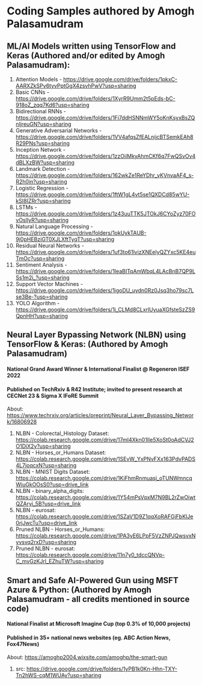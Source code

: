 # Coding Samples authored by Amogh Palasamudram

## ML/AI Models written using TensorFlow and Keras (Authored and/or edited by Amogh Palasamudram):
1. Attention Models - https://drive.google.com/drive/folders/1pkxC-AARXZkSPv6tyvPptGgX4zsvhPwV?usp=sharing
2. Basic CNNs - https://drive.google.com/drive/folders/1XyrR9Umm2t5pEds-bC-918oZ_zqq7Kd6?usp=sharing
3. Bidirectional RNNs - https://drive.google.com/drive/folders/1Fi7ddHSNNmWY5oKnKsyxBsZQnljreuGN?usp=sharing
4. Generative Adversarial Networks - https://drive.google.com/drive/folders/1VV4afqsZfEALnijcBTSemkEAh8R29PNs?usp=sharing
5. Inception Network - https://drive.google.com/drive/folders/1zzOiiMkyAhmCKf6q7FwQSvOv4dBLXzBW?usp=sharing
6. Landmark Detection - https://drive.google.com/drive/folders/162wkZe1ReYDhr_yKVnvaAF4_s-R2h0in?usp=sharing
7. Logistic Regression - https://drive.google.com/drive/folders/1ftW1gL4vt5se1QXDCd85wYU-kSI8IZRr?usp=sharing
8. LSTMs - https://drive.google.com/drive/folders/1z43uuTTK5JTOkJ6CYoZyz70FOvOslIyR?usp=sharing
9. Natural Language Processing - https://drive.google.com/drive/folders/1okUykTAUB-9j0pHEBziGT0XJLXftTyqT?usp=sharing
10. Residual Neural Networks - https://drive.google.com/drive/folders/1uf3to61lvizXNEelyQZYxc5KE4euTmOc?usp=sharing
11. Sentiment Analysis - https://drive.google.com/drive/folders/1IeaBITqAmWbqL4LAcBnB7QP9LSs1m2i_?usp=sharing
12. Support Vector Machines - https://drive.google.com/drive/folders/1igoDU_uydn0Rz0Jsq3ho79sc7Lse3Be-?usp=sharing
13. YOLO Algorithm - https://drive.google.com/drive/folders/1i_CLMd8CLxrlUyuaXGfsteSzZS9QpnHH?usp=sharing


##
## Neural Layer Bypassing Network (NLBN) using TensorFlow & Keras: (Authored by Amogh Palasamudram)
#### National Grand Award Winner & International Finalist @ Regeneron ISEF 2022
#### Published on TechRxiv & R42 Institute; invited to present research at CECNet 23 & Sigma X IFoRE Summit
About: https://www.techrxiv.org/articles/preprint/Neural_Layer_Bypassing_Network/16806928
1. NLBN - Colorectal_Histology Dataset: https://colab.research.google.com/drive/17mI4Xkn01Ile5XoSt0oAdCVJ2O1DiX2y?usp=sharing
2. NLBN - Horses_or_Humans Dataset: https://colab.research.google.com/drive/1SEvW_YxPNvFXx163PdvPADS4L7ioqcxN?usp=sharing
3. NLBN - MNIST Digits Dataset: https://colab.research.google.com/drive/1KiFhmRnmuasj_oTUNWmncqWiuGkOOsS0?usp=drive_link
4. NLBN - binary_alpha_digits: https://colab.research.google.com/drive/1Y54mPsVpxM7N9BL2rZwOiwtQZAryi_5B?usp=drive_link
5. NLBN - eurosat: https://colab.research.google.com/drive/1SZaV1D9Z1qqXoRAFGjFbKlJe0rjJwcTu?usp=drive_link
6. Pruned NLBN - Horses_or_Humans: https://colab.research.google.com/drive/1PA3yE6LPpF5VzZNPJQwsvxNyvsvq2rxD?usp=sharing
7. Pruned NLBN - eurosat: https://colab.research.google.com/drive/11n7y0_tdccQNVp-C_mvGzKJrl_EZhuTW?usp=sharing


##
## Smart and Safe AI-Powered Gun using MSFT Azure & Python: (Authored by Amogh Palasamudram - all credits mentioned in source code)
#### National Finalist at Microsoft Imagine Cup (top 0.3% of 10,000 projects)
#### Published in 35+ national news websites (eg. ABC Action News, Fox47News)
About: https://amoghp2004.wixsite.com/amoghp/the-smart-gun
1. src: https://drive.google.com/drive/folders/1yPB1k0Kn-Hhn-TXY-Tn2hWS-cqM1WUAy?usp=sharing
 
